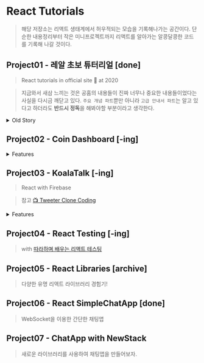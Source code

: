 # React Tutorials

> 해당 저장소는 리액트 생태계에서 허우적되는 모습을 기록해나가는 공간이다. 단순한 내용정리부터 작은 미니프로젝트까지 리액트를 알아가는 알콩달콩한 코드를 기록해 나갈 것이다.

## Project01 - 레알 초보 튜터리얼 [done]

> React tutorials in official site 🚀 at 2020

> 지금와서 새삼 느끼는 것은 공홈의 내용들이 진짜 너무나 중요한 내용들이었다는 사실을 다시금 깨닫고 있다. `주요 개념 파트`뿐만 아니라 `고급 안내서 파트`는 알고 있다고 하더라도 **반드시 정독**을 해봐야할 부분이라고 생각한다.

<details>
  <summary>Old Story</summary>

바야흐로 2020년 봄 어느날, 한 개발자 지망생이 `리액트 공식 홈페이지`를 보면서 코딩을 하고 있었다. 그렇게 1년 반이 지난 지금, 그 지망생은 프런트엔드 개발자로서 성장해나가고 있다. 그게 바로 나다.😅 `project01`은 그 당시 리액트 공홈을 보면서 리액트를 처음 공부했던 내용을 기록한 공간이다. 딱히 수정하지 않고 그 때의 기록으로서 남겨둘 생각이다. 참고로 지금 정리했던 부분을 다시 읽어보니 공홈의 주요 개념 파트 부분을 전부 다 정리한 것은 아니였다는...😱

</details>

## Project02 - Coin Dashboard [-ing]

<details>
  <summary>Features</summary>

> [코인파프리카](https://coinpaprika.com/ko/)라는 코인 정보 사이트의 API를 통해서 구현했으나 유료로 전환되면서 사용수 없게됨.

> 다른 API를 찾는 중 : [추천 API1](https://finnhub.io/docs/api) | [추천 API2](https://finnhub.io/docs/api)

- [x] 코인 리스트 구현
- [x] 코인 상세 정보 페이지
- [ ] 코인 상세 차트 페이지
- [x] 다크 모드 구현

 </details>

## Project03 - KoalaTalk [-ing]

> React with Firebase

> 참고 [📺 Tweeter Clone Coding](https://nomadcoders.co/nwitter/)

<details>
  <summary> Features</summary>

- [x] 회원가입
- [x] 로그인(이메일 / 소셜) / 로그아웃
- [x] auth guard + rerendering!
- [ ] RealTime 채팅 with text
- [ ] 채팅 UI (like kakaotalk)
- [ ] 채팅/사진 CRUD
      https://www.youtube.com/watch?v=AQKRhS4QTJI
- [ ] 유저 프로필 CRUD like github profile
- [ ] Auth Guard : 회원가입/로그인 후에만 채팅 및 프로필 이용가능
- [ ] 홈화면 : 회원들 리스트 or 채팅방
- [ ] ErrorBoundary + Suspense 추가 + Loading System
- [ ] Tiny Modal System → alert 대용(like bootstrap modal)
- [ ] TalkForm validation(길이 / 파일 업로드)

</details>

## Project04 - React Testing [-ing]

> with [따라하며 배우는 리액트 테스팅](https://www.inflearn.com/course/%EB%94%B0%EB%9D%BC%ED%95%98%EB%8A%94-%EB%A6%AC%EC%95%A1%ED%8A%B8-%ED%85%8C%EC%8A%A4%ED%8A%B8)

## Project05 - React Libraries [archive]

> 다양한 유명 리액트 라이브러리 경험기!

## Project06 - React SimpleChatApp [done]

> WebSocket을 이용한 간단한 채팅앱

## Project07 - ChatApp with NewStack

> 새로운 라이브러리를 사용하여 채팅앱을 만들어보자.
